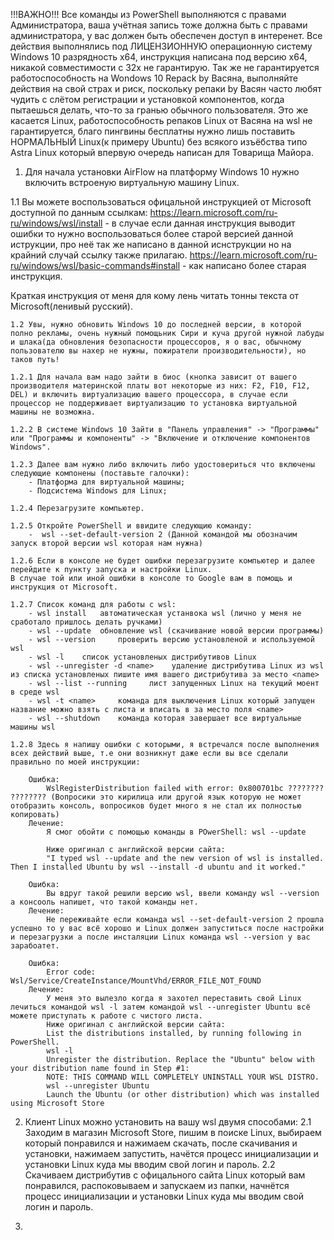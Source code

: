 !!!ВАЖНО!!! Все команды из PowerShell выполняются с правами Администратора, ваша учётная запись тоже должна быть с правами администратора, у вас должен быть обеспечен доступ в интеренет.
Все действия выполнялись под ЛИЦЕНЗИОННУЮ операционную систему Windows 10 разрядность x64, инструкция написана под версию х64, никакой совместимости с 32х не гарантирую.
Так же не гарантируется работоспособность на Wondows 10 Repack by Васяна, выполняйте действия на свой страх и риск, поскольку репаки by Васян часто любят чудить с слётом регистрации и установкой компонентов, когда пытаешься делать, что-то за гранью обычного пользователя.
Это же касается Linux, работоспособность репаков Linux от Васяна на wsl не гарантируется, благо пингвины бесплатны нужно лишь поставить НОРМАЛЬНЫЙ Linux(к примеру Ubuntu) без всякого изъёбства типо Astra Linux который впервую очередь написан для Товарища Майора.

1. Для начала установки AirFlow на платформу Windows 10 нужно включить встроеную виртуальную машину Linuх.

1.1 Вы можете воспользоваться офицальной инструкцией от Microsoft доступной по данным ссылкам:
https://learn.microsoft.com/ru-ru/windows/wsl/install - в случае если данная инструкция выводит ошибки то нужно воспользоваться более старой версией данной иструкции, про неё так же написано в данной иснструкции но на крайний случай ссылку также прилагаю.
https://learn.microsoft.com/ru-ru/windows/wsl/basic-commands#install - как написано более старая инструкция.
    
Краткая инструкция от меня для кому лень читать тонны текста от Microsoft(ленивый русский).

    1.2 Увы, нужно обновить Windows 10 до последней версии, в которой полно рекламы, очень нужный помощьник Сири и куча другой нужной лабуды и шлака(да обновления безопасности процессоров, я о вас, обычному пользователю вы нахер не нужны, пожиратели производительности), но таков путь!

    1.2.1 Для начала вам надо зайти в биос (кнопка зависит от вашего производителя материнской платы вот некоторые из них: F2, F10, F12, DEL) и включить виртуализацию вашего процессора, в случае если процессор не поддерживает виртуализацию то установка виртуальной машины не возможна.

    1.2.2 В системе Windows 10 Зайти в "Панель управления" -> "Программы" или "Программы и компоненты" -> "Включение и отключение компонентов Windows".
    
    1.2.3 Далее вам нужно либо включить либо удостовериться что включены следующие компонены (поставьте галочки):
        - Платформа для виртуальной машины;
        - Подсистема Windows для Linux;

    1.2.4 Перезагрузите компьютер.

    1.2.5 Откройте PowerShell и ввидите следующию команду:
        -  wsl --set-default-version 2 (Данной командой мы обозначим запуск второй версии wsl которая нам нужна)

    1.2.6 Если в консоле не будет ошибки перезагрузите компьютер и далее перейдите к пункту запуска и настройки Linux.
    В случае той или иной ошибки в консоле то Google вам в помощь и инструкция от Microsoft.
    
    1.2.7 Список команд для работы с wsl:
        - wsl install   автоматическая устанвока wsl (лично у меня не сработало пришлось делать ручками)
        - wsl --update  обновление wsl (скачивание новой версии программы)
        - wsl --version     проверить версию установленой и используемой wsl
        - wsl -l    список установленых дистрибутивов Linux
        - wsl --unregister -d <name>    удаление дистрибутива Linux из wsl из списка установленых пишите имя вашего дистрибутива за место <name>
        - wsl --list --running     лист запущенных Linux на текущий моент в среде wsl
        - wsl -t <name>     команда для выключения Linux который запущен название можно взять с листа и вписать в за место поля <name>
        - wsl --shutdown    команда которая завершает все виртуальные машины wsl

    1.2.8 Здесь я напишу ошибки с которыми, я встречался после выполнения всех действий выше, т.е они возникнут даже если вы все сделали правильно по моей инструкции:

        Ошибка: 
            WslRegisterDistribution failed with error: 0x800701bc ???????? ???????? (Вопросики это кирилица или другой язык которую не может отобразить консоль, вопросиков будет много я не стал их полностью копировать)
        Лечение: 
            Я смог обойти с помощью команды в POwerShell: wsl --update

            Ниже оригинал с английской версии сайта:
            "I typed wsl --update and the new version of wsl is installed. Then I installed Ubuntu by wsl --install -d ubuntu and it worked."

        Ошибка: 
            Вы вдруг такой решили версию wsl, ввели команду wsl --version а консооль напишет, что такой команды нет.
        Лечение:
            Не переживайте если команда wsl --set-default-version 2 прошла успешно то у вас всё хорошо и Linux должен запуститься после настройки и перезагрузки а после инсталяции Linux команда wsl --version у вас зарабоатет.

        Ошибка: 
            Error code: Wsl/Service/CreateInstance/MountVhd/ERROR_FILE_NOT_FOUND
        Лечение: 
            У меня это вылезло когда я захотел переставить свой Linux лечиться командой wsl -l затем командой wsl --unregister Ubuntu всё можете приступать к работе с чистого листа.        
            Ниже оригинал с английской версии сайта:
            List the distributions installed, by running following in PowerShell.
            wsl -l
            Unregister the distribution. Replace the "Ubuntu" below with your distribution name found in Step #1:
            NOTE: THIS COMMAND WILL COMPLETELY UNINSTALL YOUR WSL DISTRO.
            wsl --unregister Ubuntu
            Launch the Ubuntu (or other distribution) which was installed using Microsoft Store

    


2.  Клиент Linux можно установить на вашу wsl двумя способами: 
        2.1 Заходим в магазин Microsoft Store, пишим в поиске Linux, выбираем который понравился и нажимаем скачать, после скачивания и установки, нажимаем запустить, начётся процесс инициализации и установки Linux куда мы вводим свой логин и пароль. 
        2.2 Скачиваем дистрибутив с офицального сайта Linux который вам понравился, распоковываем и запускаем из папки, начнётся процесс инициализации и установки Linux куда мы вводим свой логин и пароль. 

3. 